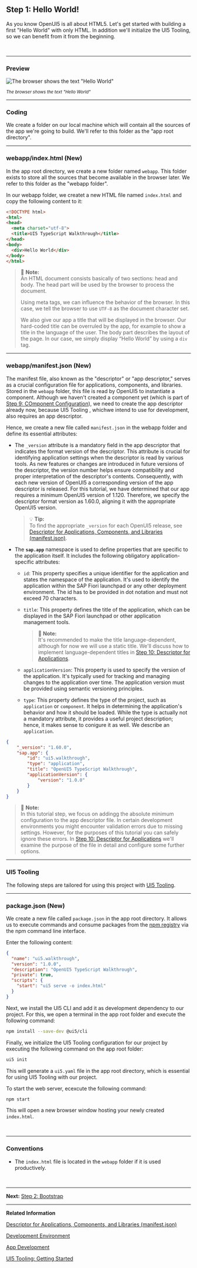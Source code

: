 ## Step 1: Hello World!

As you know OpenUI5 is all about HTML5. Let's get started with building a first "Hello World" with only HTML. In addition we'll initialize the UI5 Tooling, so we can benefit from it from the beginning.

&nbsp;
***

### Preview


![](https://sdk.openui5.org/docs/topics/loio1dd456361379431aab7e5bcdaaeff00f_LowRes.png "The browser shows the text \"Hello World\"")

<sup>*The browser shows the text \"Hello World\"*</sup>

***

### Coding


We create a folder on our local machine which will contain all the sources of the app we're going to build. We'll refer to this folder as the “app root directory".

***

### webapp/index.html \(New\)

In the app root directory, we create a new folder named `webapp`. This folder exists to store all the sources that become available in the browser later. We refer to this folder as the "webapp folder".

In our webapp folder, we createt a new HTML file named `index.html` and copy the following content to it:

```html
<!DOCTYPE html>
<html>
<head>
  <meta charset="utf-8">
  <title>UI5 TypeScript Walkthrough</title>
</head>
<body>
  <div>Hello World</div>
</body>
</html>
```

> :round_pushpin: **Note:** <br>
> An HTML document consists basically of two sections: head and body. The head part will be used by the browser to process the document.
> 
> Using meta tags, we can influence the behavior of the browser. In this case, we tell the browser to use `UTF-8` as the document character set.
> 
> We also give our app a title that will be displayed in the browser. Our hard-coded title can be overruled by the app, for example to show a title in the language of the user. The body part describes the layout of the page. In our case, we simply display “Hello World” by using a `div` tag.

***

### webapp/manifest.json \(New\)

The manifest file, also known as the "descriptor" or "app descriptor," serves as a crucial configuration file for applications, components, and libraries. Stored in the `webapp` folder, this file is read by OpenUI5 to instantiate a component. Although we haven't created a component yet (which is part of [Step 9: COmponent Configuration](../09/README.md)), we need to create the app descriptor already now, because UI5 Tooling , whichwe intend to use for development, also requires an app descriptor.

Hence, we create a new file called `manifest.json` in the webapp folder and define its essential attributes:

-   The `_version` attribute is a mandatory field in the app descriptor that indicates the format version of the descriptor. This attribute is crucial for identifying application settings when the descriptor is read by various tools. As new features or changes are introduced in future versions of the descriptor, the version number helps ensure compatibility and proper interpretation of the descriptor's contents. Consequently, with each new version of OpenUI5 a corresponding version of the app descriptor is released. For this tutorial, we have determined that our app requires a minimum OpenUI5 version of 1.120. Therefore, we specify the descriptor format version as 1.60.0, aligning it with the appropriate OpenUI5 version.

    > :bulb: **Tip:** <br>
    > To find the appropriate `_version` for each OpenUI5 release, see [Descriptor for Applications, Components, and Libraries \(manifest.json\)](httsp://sdk.openui5.org/topic/be0cf40f61184b358b5faedaec98b2da.html).

-   The **`sap.app`**  namespace is used to define properties that are specific to the application itself. It includes the following obligatory application-specific attributes:

    -   `id`: This property specifies a unique identifier for the application and states the namespace of the application. 
        It's used to identify the application within the SAP Fiori launchpad or any other deployment environment.
        The id has to be provided in dot notation and must not exceed 70 characters.

    -   `title`: This property defines the title of the application, which can be displayed in the SAP Fiori launchpad or other application management tools.

        > :round_pushpin: **Note:** <br>
        > It's recommended to make the title language-dependent, although for now we will use a static title. We'll discuss how to implement language-dependent titles in [Step 10: Descriptor for Applications](../10/README.md).

    -   `applicationVersion`: This property is used to specify the version of the application. It's typically used for tracking and managing changes to the application over time. The application version must be provided using semantic versioning principles.

    -   `type`: This property defines the type of the project, such as `application` or `component`. It helps in determining the application's behavior and how it should be loaded. While the type is actually not a mandatory attribute, it provides a useful project description; hence, it makes sense to conigure it as well. We describe an `application`.

```json
{
    "_version": "1.60.0",
    "sap.app": {
        "id": "ui5.walkthrough",
        "type": "application",
        "title": "OpenUI5 TypeScript Walkthrough",
        "applicationVersion": {
            "version": "1.0.0"
        }
    }
}
```

> :round_pushpin: **Note:** <br>
> In this tutorial step, we focus on addingg the absolute minimum configuration to the app descriptor file. In certain development environments you might encounter validation errors due to missing settings. However, for the purposes of this tutorial you can safely ignore these errors. In [Step 10: Descriptor for Applications](../10/README.md) we'll examine the purpose of the file in detail and configure some further options.

***

### UI5 Tooling

The following steps are tailored for using this project with [UI5 Tooling](https://sap.github.io/ui5-tooling/stable/pages/CLI/#local-vs-global-installation).

***

### package.json \(New\)

We create a new file called `package.json` in the app root directory. It allows us to execute commands and consume packages from the [npm registry](https://www.npmjs.com/) via the npm command line interface.

Enter the following content:

```json
{
  "name": "ui5.walkthrough",
  "version": "1.0.0",
  "description": "OpenUI5 TypeScript Walkthrough",
  "private": true,
  "scripts": {
    "start": "ui5 serve -o index.html"
  }
}

```

Next, we install the UI5 CLI and add it as development dependency to our project. For this, we open a terminal in the app root folder and execute the following command:

```sh
npm install --save-dev @ui5/cli
```

Finally, we initialize the UI5 Tooling configuration for our project by executing the following command on the app root folder: 

```sh
ui5 init
```

This will generate a `ui5.yaml` file in the app root directory, which is essential for using UI5 Tooling with our project.
&nbsp;

To start the web server, ecexcute the following command:

```sh
npm start 
```

This will open a new browser window hosting your newly created `index.html`.

&nbsp;
***

### Conventions

-   The `index.html` file is located in the `webapp` folder if it is used productively.

&nbsp;
***

**Next:** [Step 2: Bootstrap](../02/README.md "Before we can do something with UI5, we need to laod and initialize it. This process of loading and initializing UI5 is called bootstrapping. Once this bootstrapping is finished, we simply display an alert.")

***

**Related Information**  

[Descriptor for Applications, Components, and Libraries \(manifest.json\)](https://sdk.openui5.org/topic/be0cf40f61184b358b5faedaec98b2da.html "The descriptor for applications, components, and libraries (in short: app descriptor) is inspired by the WebApplication Manifest concept introduced by the W3C. The descriptor provides a central, machine-readable, and easy-to-access location for storing metadata associated with an application, an application component, or a library.")

[Development Environment](https://sdk.openui5.org/topic/7bb04e05f9484e1b95b38a2e48ecef4f.html "This part of the documentation introduces you to some common and recommended use cases for the installation, configuration, and setup of OpenUI5 development environments.")

[App Development](https://sdk.openui5.org/topic/b1fbe1a22f8d4a5bbb601591e27b68d1 "There are several ways to develop OpenUI5 applications. Select the one that meets the requirements of your projects and your expectations best.")

[UI5 Tooling: Getting Started](https://sap.github.io/ui5-tooling/stable/pages/GettingStarted/)

